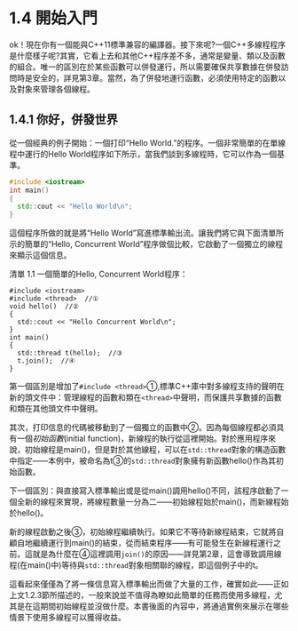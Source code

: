# 1.4 開始入門

ok！現在你有一個能與C++11標準兼容的編譯器。接下來呢?一個C++多線程程序是什麼樣子呢?其實，它看上去和其他C++程序差不多，通常是變量、類以及函數的組合。唯一的區別在於某些函數可以併發運行，所以需要確保共享數據在併發訪問時是安全的，詳見第3章。當然，為了併發地運行函數，必須使用特定的函數以及對象來管理各個線程。

## 1.4.1 你好，併發世界

從一個經典的例子開始：一個打印“Hello World.”的程序。一個非常簡單的在單線程中運行的Hello World程序如下所示，當我們談到多線程時，它可以作為一個基準。

```c++
#include <iostream>
int main()
{
  std::cout << "Hello World\n";
}
```

這個程序所做的就是將“Hello World”寫進標準輸出流。讓我們將它與下面清單所示的簡單的“Hello, Concurrent World”程序做個比較，它啟動了一個獨立的線程來顯示這個信息。

清單 1.1  一個簡單的Hello, Concurrent World程序：

```
#include <iostream>
#include <thread>  //①
void hello()  //②
{
  std::cout << "Hello Concurrent World\n";
}
int main()
{
  std::thread t(hello);  //③
  t.join();  //④
}
```

第一個區別是增加了`#include <thread>`①,標準C++庫中對多線程支持的聲明在新的頭文件中：管理線程的函數和類在`<thread>`中聲明，而保護共享數據的函數和類在其他頭文件中聲明。

其次，打印信息的代碼被移動到了一個獨立的函數中②。因為每個線程都必須具有一個*初始函數*(initial function)，新線程的執行從這裡開始。對於應用程序來說，初始線程是main()，但是對於其他線程，可以在`std::thread`對象的構造函數中指定——本例中，被命名為t③的`std::thread`對象擁有新函數hello()作為其初始函數。

下一個區別：與直接寫入標準輸出或是從main()調用hello()不同，該程序啟動了一個全新的線程來實現，將線程數量一分為二——初始線程始於main()，而新線程始於hello()。

新的線程啟動之後③，初始線程繼續執行。如果它不等待新線程結束，它就將自顧自地繼續運行到main()的結束，從而結束程序——有可能發生在新線程運行之前。這就是為什麼在④這裡調用`join()`的原因——詳見第2章，這會導致調用線程(在main()中)等待與`std::thread`對象相關聯的線程，即這個例子中的t。

這看起來僅僅為了將一條信息寫入標準輸出而做了大量的工作，確實如此——正如上文1.2.3節所描述的，一般來說並不值得為瞭如此簡單的任務而使用多線程，尤其是在這期間初始線程並沒做什麼。本書後面的內容中，將通過實例來展示在哪些情景下使用多線程可以獲得收益。